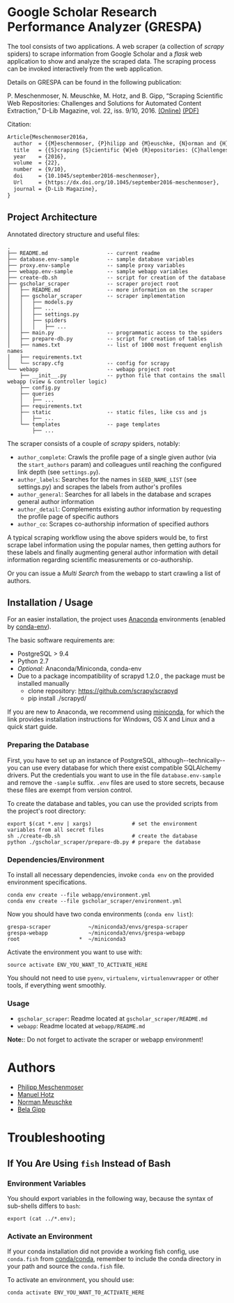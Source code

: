 # Google Scholar Research Performance Analyzer (GRESPA)

The tool consists of two applications. A web scraper (a collection of *scrapy* spiders) to scrape information
 from Google Scholar and a *flask* web application to show and analyze the scraped data. The scraping process can be invoked
 interactively from the web application.
 
 Details on GRESPA can be found in the following publication:
 
P. Meschenmoser, N. Meuschke, M. Hotz, and B. Gipp, “Scraping Scientific Web Repositories: Challenges and Solutions for Automated Content Extraction,” D-Lib Magazine, vol. 22, iss. 9/10, 2016. [(Online)](https://dx.doi.org/10.1045/september2016-meschenmoser) [(PDF)](https://www.gipp.com/wp-content/papercite-data/pdf/meschenmoser2016a.pdf)

Citation:
```tex
Article{Meschenmoser2016a,
  author  = {{M}eschenmoser, {P}hilipp and {M}euschke, {N}orman and {H}otz, {M}anuel and {G}ipp, {B}ela},
  title   = {{S}craping {S}cientific {W}eb {R}epositories: {C}hallenges and {S}olutions for {A}utomated {C}ontent {E}xtraction},
  year    = {2016},
  volume  = {22},
  number  = {9/10},
  doi     = {10.1045/september2016-meschenmoser},
  Url     = {https://dx.doi.org/10.1045/september2016-meschenmoser},
  journal = {D-Lib Magazine},
}
```

## Project Architecture
Annotated directory structure and useful files:
```
.
├── README.md                   -- current readme
├── database.env-sample         -- sample database variables
├── proxy.env-sample            -- sample proxy variables
├── webapp.env-sample           -- sample webapp variables
├── create-db.sh                -- script for creation of the database
├── gscholar_scraper            -- scraper project root
│   ├── README.md               -- more information on the scraper
│   ├── gscholar_scraper        -- scraper implementation
│   │   ├── models.py
│   │   ├── ...
│   │   ├── settings.py
│   │   ├── spiders
│   │   │   ├── ...
│   ├── main.py                 -- programmatic access to the spiders
│   ├── prepare-db.py           -- script for creation of tables
│   ├── names.txt               -- list of 1000 most frequent english names
│   ├── requirements.txt
│   └── scrapy.cfg              -- config for scrapy
└── webapp                      -- webapp project root
    ├── __init__.py             -- python file that contains the small webapp (view & controller logic)
    ├── config.py
    ├── queries
    │   ├── ...
    ├── requirements.txt
    ├── static                  -- static files, like css and js
    │   ├── ...
    └── templates               -- page templates
        ├── ...
```

The scraper consists of a couple of *scrapy* spiders, notably:

- `author_complete`: Crawls the profile page of a single given author (via the `start_authors` param) and colleagues until reaching the configured link depth (see `settings.py`).
- `author_labels`: Searches for the names in `SEED_NAME_LIST` (see settings.py) and scrapes the labels from author's
   profiles
- `author_general`: Searches for all labels in the database and scrapes general author information
- `author_detail`: Complements existing author information by requesting the profile page of specific authors
- `author_co`: Scrapes co-authorship information of specified authors

A typical scraping workflow using the above spiders would be, to first scrape label information using the popular names,
then getting authors for these labels and finally augmenting general author information with detail information regarding
scientific measurements or co-authorship.

Or you can issue a *Multi Search* from the webapp to start crawling a list of authors.

## Installation / Usage

For an easier installation, the project uses [Anaconda](https://docs.continuum.io/anaconda/index) environments (enabled by [conda-env](https://github.com/conda/conda-env)).

The basic software requirements are:

- PostgreSQL > 9.4
- Python 2.7
- *Optional:* Anaconda/Miniconda, conda-env
- Due to a package incompatibility of scrapyd 1.2.0 , the package must be installed manually
  - clone repository: https://github.com/scrapy/scrapyd
  - pip install ./scrapyd/

If you are new to Anaconda, we recommend using [miniconda](http://conda.pydata.org/miniconda.html), for which the link provides installation instructions for Windows, OS X and Linux and a quick start guide.

### Preparing the Database

First, you have to set up an instance of PostgreSQL, although--technically--you can use every database for which there exist compatible SQLAlchemy drivers. Put the credentials you want to use in the file `database.env-sample` and remove the `-sample` suffix. `.env` files are used to store secrets, because these files are exempt from version control.

To create the database and tables, you can use the provided scripts from the project's root directory:

```
export $(cat *.env | xargs)             # set the environment variables from all secret files
sh ./create-db.sh                       # create the database
python ./gscholar_scraper/prepare-db.py # prepare the database
```

### Dependencies/Environment

To install all necessary dependencies, invoke `conda env` on the provided environment specifications.

```
conda env create --file webapp/environment.yml
conda env create --file gscholar_scraper/environment.yml
```

Now you should have two conda environments (`conda env list`):
```
grespa-scraper            ~/miniconda3/envs/grespa-scraper
grespa-webapp             ~/miniconda3/envs/grespa-webapp
root                   *  ~/miniconda3
```

Activate the environment you want to use with:
```
source activate ENV_YOU_WANT_TO_ACTIVATE_HERE
```

You should not need to use `pyenv`, `virtualenv`, `virtualenvwrapper` or other tools, if everything went smoothly.


### Usage

- `gscholar_scraper`: Readme located at `gscholar_scraper/README.md`
- `webapp`: Readme located at `webapp/README.md`

**Note:**: Do not forget to activate the scraper or webapp environment!


# Authors

- [Philipp Meschenmoser](mailto:philipp.meschenmoser@uni.kn)
- [Manuel Hotz](mailto:manuel.hotz@uni.kn)
- [Norman Meuschke](norman.meuschke@uni.kn)
- [Bela Gipp](bela.gipp@uni.kn)


# Troubleshooting


## If You Are Using `fish` Instead of Bash

### Environment Variables
You should export variables in the following way, because the syntax of sub-shells differs to `bash`:
```
export (cat ../*.env);
```

### Activate an Environment

If your conda installation did not provide a working fish config, use `conda.fish` from [conda/conda](https://github.com/conda/conda/blob/645e39dfc3cee1db73de294faaa7f33ca1c981cf/shell/conda.fish), remember to include the conda directory in your path and source the `conda.fish` file.

To activate an environment, you should use:
```
conda activate ENV_YOU_WANT_TO_ACTIVATE_HERE
```
